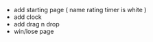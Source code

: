 - add starting page
    (
        name
        rating
        timer
        is white
    )
- add clock
- add drag n drop
- win/lose page

